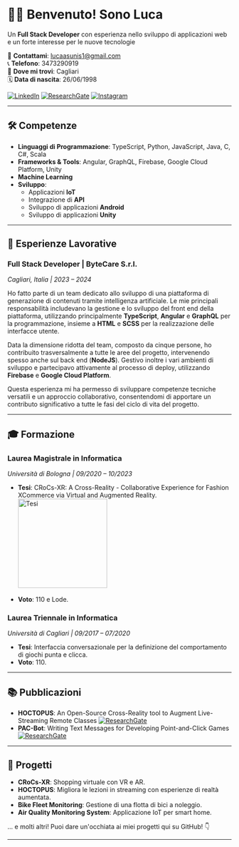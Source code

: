 # 👋🐢 Benvenuto! Sono Luca

Un **Full Stack Developer** con esperienza nello sviluppo di applicazioni web e un forte interesse per le nuove tecnologie

📧 **Contattami**: [lucaasunis1@gmail.com](mailto:lucaasunis1@gmail.com)  
📞 **Telefono**: 3473290919  
📍 **Dove mi trovi**: Cagliari  
🗓 **Data di nascita**: 26/06/1998  

[![LinkedIn](https://img.shields.io/badge/LinkedIn-blue?style=flat&logo=linkedin)](https://www.linkedin.com/in/luca-asunis/) 
[![ResearchGate](https://img.shields.io/badge/ResearchGate-0B86B3?style=flat&logo=researchgate)](https://www.researchgate.net/profile/Luca-Asunis)
[![Instagram](https://img.shields.io/badge/Instagram-E1306C?style=flat&logo=instagram&logoColor=white)](https://www.instagram.com/lucaasunis/)

---

## 🛠️ Competenze

- **Linguaggi di Programmazione**: TypeScript, Python, JavaScript, Java, C, C#, Scala
- **Frameworks & Tools**: Angular, GraphQL, Firebase, Google Cloud Platform, Unity
- **Machine Learning**
- **Sviluppo**:
  - Applicazioni **IoT**
  - Integrazione di **API**
  - Sviluppo di applicazioni **Android**
  - Sviluppo di applicazioni **Unity**

---


## 💼 Esperienze Lavorative

### Full Stack Developer | ByteCare S.r.l.
_Cagliari, Italia | 2023 – 2024_

Ho fatto parte di un team dedicato allo sviluppo di una piattaforma di generazione di contenuti tramite intelligenza artificiale. Le mie principali responsabilità includevano la gestione e lo sviluppo del front end della piattaforma, utilizzando principalmente **TypeScript**, **Angular** e **GraphQL** per la programmazione, insieme a **HTML** e **SCSS** per la realizzazione delle interfacce utente.

Data la dimensione ridotta del team, composto da cinque persone, ho contribuito trasversalmente a tutte le aree del progetto, intervenendo spesso anche sul back end (**NodeJS**). Gestivo inoltre i vari ambienti di sviluppo e partecipavo attivamente al processo di deploy, utilizzando **Firebase** e **Google Cloud Platform**.

Questa esperienza mi ha permesso di sviluppare competenze tecniche versatili e un approccio collaborativo, consentendomi di apportare un contributo significativo a tutte le fasi del ciclo di vita del progetto.

---

## 🎓 Formazione

### Laurea Magistrale in Informatica
_Università di Bologna | 09/2020 – 10/2023_
- **Tesi**: CRoCs-XR: A Cross-Reality - Collaborative Experience for Fashion XCommerce via Virtual and Augmented Reality. <a href="https://amslaurea.unibo.it/29721/">
    <img src="https://amslaurea.unibo.it/images/logo.jpg" alt="Tesi" width="200" />
</a>

- **Voto**: 110 e Lode.

### Laurea Triennale in Informatica
_Università di Cagliari | 09/2017 – 07/2020_
- **Tesi**: Interfaccia conversazionale per la definizione del comportamento di giochi punta e clicca.  
- **Voto**: 110.

---

## 📚 Pubblicazioni

- **HOCTOPUS**: An Open-Source Cross-Reality tool to Augment Live-Streaming Remote Classes  [![ResearchGate](https://img.shields.io/badge/ResearchGate-0B86B3?style=flat&logo=researchgate)](https://www.researchgate.net/publication/374743585_HOCTOPUS_An_Open-Source_Cross-Reality_tool_to_Augment_Live-Streaming_Remote_Classes)
- **PAC-Bot**: Writing Text Messages for Developing Point-and-Click Games   [![ResearchGate](https://img.shields.io/badge/ResearchGate-0B86B3?style=flat&logo=researchgate)](https://www.researchgate.net/publication/352700864_PAC-Bot_Writing_Text_Messages_for_Developing_Point-and-Click_Games)

---

## 🚀 Progetti

- **CRoCs-XR**: Shopping virtuale con VR e AR.
- **HOCTOPUS**: Migliora le lezioni in streaming con esperienze di realtà aumentata.
- **Bike Fleet Monitoring**: Gestione di una flotta di bici a noleggio.
- **Air Quality Monitoring System**: Applicazione IoT per smart home.
  
... e molti altri! Puoi dare un'occhiata ai miei progetti qui su GitHub! 👇

---
